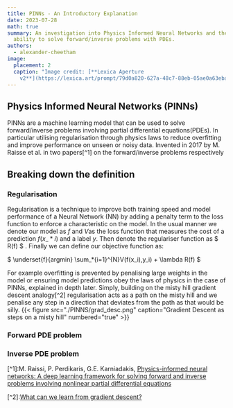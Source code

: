 ```yaml
---
title: PINNs - An Introductory Explanation
date: 2023-07-28
math: true
summary: An investigation into Physics Informed Neural Networks and their
  ability to solve forward/inverse problems with PDEs.
authors:
  - alexander-cheetham
image:
  placement: 2
  caption: "Image credit: [**Lexica Aperture
    v2**](https://lexica.art/prompt/79d0a820-627a-48c7-88eb-05ae0a63eba2)"
---
```

## Physics Informed Neural Networks (PINNs)

PINNs are a machine learning model that can be used to solve forward/inverse problems involving partial differential equations(PDEs). In particular utilising regularisation through physics laws to reduce overfitting and improve performance on unseen or noisy data. Invented in 2017 by M. Raisse et al. in two papers[^1] on the forward/inverse problems respectively

## Breaking down the definition

### Regularisation

Regularisation is a technique to improve both training speed and model performance of a Neural Network (NN) by adding a penalty term to the loss function to enforce a characteristic on the model. In the usual manner we denote our model as $f$ and $V$as the loss function that measures the cost of a prediction $f(x\_*i)$ and a label $y$.  Then denote the regulariser function as $ R(f) $ . Finally we can define our objective function as:

$
﻿\underset{f}{argmin} \sum\_*{i=1}^{N}V(f(x_i),y_i) + \lambda R(f)
$﻿

For example overfitting is prevented by penalising large weights in the model or ensuring model predictions obey the laws of physics in the case of PINNs, explained in depth later. Simply, building on the misty hill gradient descent analogy[^2]  regularisation acts as a path on the misty hill and we penalise any step in a direction that deviates from the path as that would be silly.
{{< figure src="./PINNS/grad_desc.png" caption="Gradient Descent as steps on a misty hill" numbered="true" >}}

### Forward PDE problem

### Inverse PDE problem

\[﻿^1]:M. Raissi, P. Perdikaris, G.E. Karniadakis,
[Physics-informed neural networks: A deep learning framework for solving forward and inverse problems involving nonlinear partial differential equations](https://doi.org/10.1016/j.jcp.2018.10.045)

\[﻿^2]:[What can we learn from gradient descent?](https://ayush-98282.medium.com/what-can-we-learn-from-gradient-descent-8ef0827902e1)